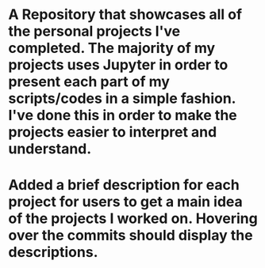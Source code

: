 
# A Repository that showcases all of the personal projects I've completed. The majority of my projects uses Jupyter in order to present each part of my scripts/codes in a simple fashion. I've done this in order to make the projects easier to interpret and understand. 

# Added a brief description for each project for users to get a main idea of the projects I worked on. Hovering over the commits should display the descriptions.
